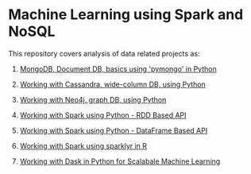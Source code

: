 # Machine Learning using Spark and NoSQL

This repository covers analysis of data related projects as:

1. [MongoDB, Document DB, basics using 'pymongo' in Python](http://nbviewer.jupyter.org/github/sinju-pau/Machine-Learning-BigData-and-Databases/blob/master/MongoDBinPython.ipynb)

2. [Working with Cassandra, wide-column DB, using Python](http://nbviewer.jupyter.org/github/sinju-pau/Machine-Learning-BigData-and-Databases/blob/master/CassandraInPython.ipynb)

3. [Working with Neo4j, graph DB, using Python](http://nbviewer.jupyter.org/github/sinju-pau/Machine-Learning-BigData-and-Databases/blob/master/Neo4jUsingPython.ipynb)

4. [Working with Spark using Python - RDD Based API](http://nbviewer.jupyter.org/github/sinju-pau/Machine-Learning-BigData-and-Databases/blob/master/ApacheSparkwithPyspark.ipynb)

5. [Working with Spark using Python - DataFrame Based API](http://nbviewer.jupyter.org/github/sinju-pau/Machine-Learning-BigData-and-Databases/blob/master/PysparkDataFrameAPI_MLPipelined.ipynb)

6. [Working with Spark using sparklyr in R](http://nbviewer.jupyter.org/github/sinju-pau/Machine-Learning-BigData-and-Databases/blob/master/ApacheSaprkInRWithsparklyr.ipynb)

7. [Working with Dask in Python for Scalabale Machine Learning]()






